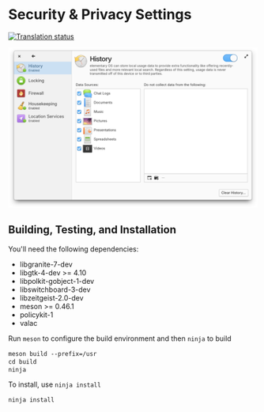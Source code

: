 # Security & Privacy Settings
[![Translation status](https://l10n.elementaryos.org/widget/settings/security-privacy/svg-badge.svg)](https://l10n.elementaryos.org/engage/settings/)

![screenshot](data/screenshot-history.png?raw=true)

## Building, Testing, and Installation

You'll need the following dependencies:
* libgranite-7-dev
* libgtk-4-dev >= 4.10
* libpolkit-gobject-1-dev
* libswitchboard-3-dev
* libzeitgeist-2.0-dev
* meson >= 0.46.1
* policykit-1
* valac

Run `meson` to configure the build environment and then `ninja` to build

    meson build --prefix=/usr
    cd build
    ninja

To install, use `ninja install`

    ninja install
